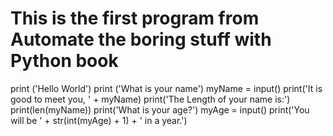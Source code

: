 # This is the first program from Automate the boring stuff with Python book
print ('Hello World')
print ('What is your name')
myName = input()
print('It is good to meet you, ' + myName) 
print('The Length of your name is:')
print(len(myName))
print('What is your age?')
myAge = input()
print('You will be ' + str(int(myAge) + 1) + ' in a year.')
